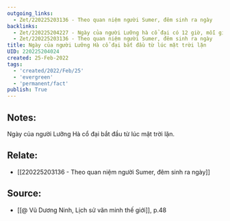 ```yaml
---
outgoing_links:
  - Zet/220225203136 - Theo quan niệm người Sumer, đêm sinh ra ngày
backlinks:
  - Zet/220225204227 - Ngày của người Lưỡng hà cổ đại có 12 giờ, mỗi giờ 30 phút
  - Zet/220225203136 - Theo quan niệm người Sumer, đêm sinh ra ngày
title: Ngày của người Lưỡng Hà cổ đại bắt đầu từ lúc mặt trời lặn
UID: 220225204024
created: 25-Feb-2022
tags:
  - 'created/2022/Feb/25'
  - 'evergreen'
  - 'permanent/fact'
publish: True
---
```

## Notes:
Ngày của người Lưỡng Hà cổ đại bắt đầu từ lúc mặt trời lặn.

## Relate:
- [[220225203136 - Theo quan niệm người Sumer, đêm sinh ra ngày]]

## Source:
- [[@ Vũ Dương Ninh, Lịch sử văn minh thế giới]], p.48




